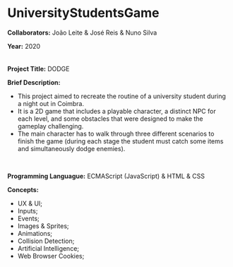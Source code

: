 # UniversityStudentsGame

**Collaborators:** João Leite & José Reis & Nuno Silva

**Year:** 2020
<br/>
ㅤ

**Project Title:** DODGE

**Brief Description:** 
- This project aimed to recreate the routine of a university student during a night out in Coimbra.
- It is a 2D game that includes a playable character, a distinct NPC for each level, and some obstacles that were designed to make the gameplay challenging.
- The main character has to walk through three different scenarios to finish the game (during each stage the student must catch some items and simultaneously dodge enemies).
<br/>


**Programming Languague:** ECMAScript (JavaScript) & HTML & CSS

**Concepts:**
- UX & UI;
- Inputs;
- Events;
- Images & Sprites;
- Animations;
- Collision Detection;
- Artificial Intelligence;
- Web Browser Cookies;

